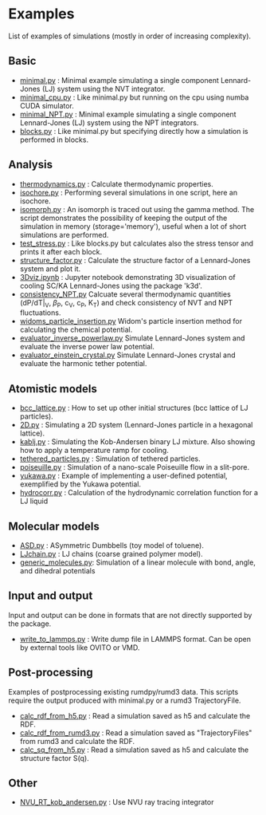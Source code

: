 # Examples

List of examples of simulations (mostly in order of increasing complexity).

## Basic

- [minimal.py](minimal.py) : Minimal example simulating a single component Lennard-Jones (LJ) system using the NVT integrator. 
- [minimal_cpu.py](minimal_cpu.py) : Like minimal.py but running on the cpu using numba CUDA simulator.
- [minimal_NPT.py](minimal_NPT.py) : Minimal example simulating a single component Lennard-Jones (LJ) system using the NPT integrators.
- [blocks.py](blocks.py) : Like minimal.py but specifying directly how a simulation is performed in blocks.

## Analysis

- [thermodynamics.py](thermodynamics.py) : Calculate thermodynamic properties.
- [isochore.py](isochore.py) : Performing several simulations in one script, here an isochore.
- [isomorph.py](isomorph.py) : An isomorph is traced out using the gamma method. The script demonstrates the possibility of keeping the output of the simulation in memory (storage='memory'), useful when a lot of short simulations are performed.
- [test_stress.py](test_stress.py) : Like blocks.py but calculates also the stress tensor and prints it after each block.
- [structure_factor.py](structure_factor.py) : Calculate the structure factor of a Lennard-Jones system and plot it.
- [3Dviz.ipynb](3Dviz.ipynb) : Jupyter notebook demonstrating 3D visualization of cooling SC/KA Lennard-Jones using the package 'k3d'.
- [consistency_NPT.py](consistency_NPT.py) Calcuate several thermodynamic quantities (dP/dT|<sub>V</sub>, $\beta$<sub>P</sub>, c<sub>V</sub>, c<sub>P</sub>, K<sub>T</sub>) and check consistency of NVT and NPT fluctuations. 
- [widoms_particle_insertion.py](widoms_particle_insertion.py) Widom's particle insertion method for calculating the chemical potential.
- [evaluator_inverse_powerlaw.py](evaluator_inverse_powerlaw.py) Simulate Lennard-Jones system and evaluate the inverse power law potential.
- [evaluator_einstein_crystal.py](evaluator_einstein_crystal.py) Simulate Lennard-Jones crystal and evaluate the harmonic tether potential.

## Atomistic models

- [bcc_lattice.py](bcc_lattice.py) : How to set up other initial structures (bcc lattice of LJ particles).
- [2D.py](2D.py) : Simulating a 2D system (Lennard-Jones particle in a hexagonal lattice).
- [kablj.py](kablj.py) : Simulating the Kob-Andersen binary LJ mixture. Also showing how to apply a temperature ramp for cooling.
- [tethered_particles.py](tethered_particles.py) : Simulation of tethered particles.
- [poiseuille.py](poiseuille.py) : Simulation of a nano-scale Poiseuille flow in a slit-pore.
- [yukawa.py](yukawa.py) : Example of implementing a user-defined potential, exemplified by the Yukawa potential.
- [hydrocorr.py](hydrocorr.py) : Calculation of the hydrodynamic correlation function for a LJ liquid

## Molecular models

- [ASD.py](ASD.py) : ASymmetric Dumbbells (toy model of toluene).
- [LJchain.py](LJchain.py) : LJ chains (coarse grained polymer model).
- [generic_molecules.py](generic_molecules.py): Simulation of a linear molecule with bond, angle, and dihedral potentials

## Input and output

Input and output can be done in formats that are not directly supported by the package.

- [write_to_lammps.py](write_to_lammps.py) : Write dump file in LAMMPS format. Can be open by external tools like OVITO or VMD.

## Post-processing

Examples of postprocessing existing rumdpy/rumd3 data. This scripts require the output produced with minimal.py or a rumd3 TrajectoryFile.

- [calc_rdf_from_h5.py](calc_rdf_from_h5.py) : Read a simulation saved as h5 and calculate the RDF.
- [calc_rdf_from_rumd3.py](calc_rdf_from_rumd3.py) : Read a simulation saved as "TrajectoryFiles" from rumd3 and calculate the RDF.
- [calc_sq_from_h5.py](calc_sq_from_h5.py) : Read a simulation saved as h5 and calculate the structure factor S(q).

## Other
- [NVU_RT_kob_andersen.py](NVU_RT_kob_andersen.py) : Use NVU ray tracing integrator

